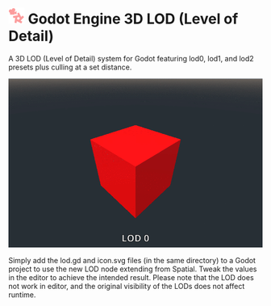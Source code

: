 # ![](icon.svg) Godot Engine 3D LOD (Level of Detail)
A 3D LOD (Level of Detail) system for Godot featuring lod0, lod1, and lod2 presets plus culling at a set distance.

![](LOD.gif)

Simply add the lod.gd and icon.svg files (in the same directory) to a Godot project to use the new LOD node extending from Spatial. Tweak the values in the editor to achieve the intended result. Please note that the LOD does not work in editor, and the original visibility of the LODs does not affect runtime.
